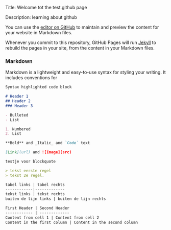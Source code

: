 Title: Welcome tot the test.github page

Description: learning about github

You can use the [editor on GitHub](https://github.com/pmokkink/test.github.io/edit/master/index.md) to maintain and preview the content for your website in Markdown files.

Whenever you commit to this repository, GitHub Pages will run [Jekyll](https://jekyllrb.com/) to rebuild the pages in your site, from the content in your Markdown files.

### Markdown

Markdown is a lightweight and easy-to-use syntax for styling your writing. It includes conventions for

```markdown
Syntax highlighted code block

# Header 1
## Header 2
### Header 3

- Bulleted
- List

1. Numbered
2. List

**Bold** and _Italic_ and `Code` text

[Link](url) and ![Image](src)

testje voor blockquote

> tekst eerste regel
> tekst 2e regel.

tabel links | tabel rechts
------------|-------------
tekst links | tekst rechts
buiten de lijn links | buiten de lijn rechts

First Header | Second Header
------------ | -------------
Content from cell 1 | Content from cell 2
Content in the first column | Content in the second column


```

